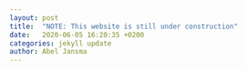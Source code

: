 ```yaml
---
layout: post
title:  "NOTE: This website is still under construction"
date:   2020-06-05 16:20:35 +0200
categories: jekyll update
author: Abel Jansma
---
```


